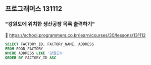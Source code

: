 ## 프로그래머스 131112
### "강원도에 위치한 생산공장 목록 출력하기"
🔗 https://school.programmers.co.kr/learn/courses/30/lessons/131112
```sql
SELECT FACTORY_ID, FACTORY_NAME, ADDRESS
FROM FOOD_FACTORY
WHERE ADDRESS LIKE '강원도%'
ORDER BY FACTORY_ID ASC
```